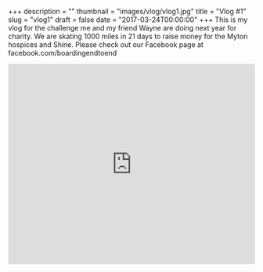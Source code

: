 +++
description = ""
thumbnail = "images/vlog/vlog1.jpg"
title = "Vlog #1"
slug = "vlog1"
draft = false
date = "2017-03-24T00:00:00"
+++
This is my vlog for the challenge me and my friend Wayne are doing next year for charity. We are skating 1000 miles in 21 days to raise money for the Myton hospices and Shine. Please check out our Facebook page at facebook.com/boardingendtoend

<iframe width="730" height="409" src="https://www.youtube.com/embed/vMBGpDST2h0" frameborder="0" allow="autoplay; encrypted-media" allowfullscreen style="max-width:100%"></iframe>